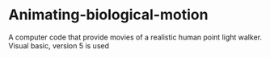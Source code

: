 # Animating-biological-motion
A computer code that provide movies of a realistic human point light walker.
Visual basic, version 5 is used
